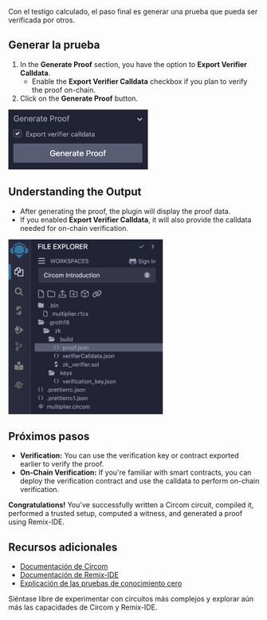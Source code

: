 Con el testigo calculado, el paso final es generar una prueba que pueda ser verificada por otros.

## Generar la prueba

1. In the **Generate Proof** section, you have the option to **Export Verifier Calldata**.
    - Enable the **Export Verifier Calldata** checkbox if you plan to verify the proof on-chain.
2. Click on the **Generate Proof** button.

<img src="https://raw.githubusercontent.com/ethereum/remix-workshops/master/CircomIntro/step-7/images/generate_proof.png" alt="generate-proof" width=280 height=120>

## Understanding the Output

 - After generating the proof, the plugin will display the proof data.
 - If you enabled **Export Verifier Calldata**, it will also provide the calldata needed for on-chain verification.

<img src="https://raw.githubusercontent.com/ethereum/remix-workshops/master/CircomIntro/step-7/images/proof_generated.png" alt="proof-generated" width=310 height=350>

## Próximos pasos

 - **Verification:** You can use the verification key or contract exported earlier to verify the proof.
 - **On-Chain Verification:** If you're familiar with smart contracts, you can deploy the verification contract and use the calldata to perform on-chain verification.

**Congratulations!** You've successfully written a Circom circuit, compiled it, performed a trusted setup, computed a witness, and generated a proof using Remix-IDE.

## Recursos adicionales

 - [Documentación de Circom](https://docs.circom.io/)
 - [Documentación de Remix-IDE](https://remix-ide.readthedocs.io/)
 - [Explicación de las pruebas de conocimiento cero](https://zkproof.org/)

Siéntase libre de experimentar con circuitos más complejos y explorar aún más las capacidades de Circom y Remix-IDE.
